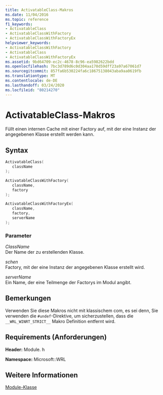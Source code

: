 ```yaml
---
title: ActivatableClass-Makros
ms.date: 11/04/2016
ms.topic: reference
f1_keywords:
- ActivatableClass
- ActivatableClassWithFactory
- ActivatableClassWithFactoryEx
helpviewer_keywords:
- ActivatableClassWithFactory
- ActivatableClass
- ActivatableClassWithFactoryEx
ms.assetid: 9bd64709-ec2c-4678-8c96-ea5982622bdd
ms.openlocfilehash: 7bc3d789d6c0d304aa170d59dff23a97a67061d7
ms.sourcegitcommit: 857fa6b530224fa6c18675138043aba9aa0619fb
ms.translationtype: MT
ms.contentlocale: de-DE
ms.lasthandoff: 03/24/2020
ms.locfileid: "80214270"
---
```

# <a name="activatableclass-macros"></a>ActivatableClass-Makros

Füllt einen internen Cache mit einer Factory auf, mit der eine Instanz der angegebenen Klasse erstellt werden kann.

## <a name="syntax"></a>Syntax

```cpp
ActivatableClass(
   className
);

ActivatableClassWithFactory(
   className,
   factory
);

ActivatableClassWithFactoryEx(
   className,
   factory,
   serverName
);
```

### <a name="parameters"></a>Parameter

*ClassName*<br/>
Der Name der zu erstellenden Klasse.

*schen*<br/>
Factory, mit der eine Instanz der angegebenen Klasse erstellt wird.

*serverName*<br/>
Ein Name, der eine Teilmenge der Factorys im Modul angibt.

## <a name="remarks"></a>Bemerkungen

Verwenden Sie diese Makros nicht mit klassischem com, es sei denn, Sie verwenden die `#undef`-Direktive, um sicherzustellen, dass die `__WRL_WINRT_STRICT__` Makro Definition entfernt wird.

## <a name="requirements"></a>Requirements (Anforderungen)

**Header:** Module. h

**Namespace:** Microsoft::WRL

## <a name="see-also"></a>Weitere Informationen

[Module-Klasse](module-class.md)
